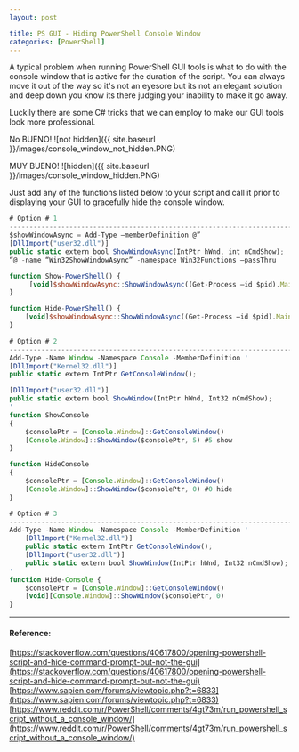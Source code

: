 ```yaml
---
layout: post

title: PS GUI - Hiding PowerShell Console Window
categories: [PowerShell]
---
```

A typical problem when running PowerShell GUI tools is what to do with the console window that is active for the duration of the script.
You can always move it out of the way so it's not an eyesore but its not an elegant solution and deep down you know its there judging
your inability to make it go away.

Luckily there are some C# tricks that we can employ to make our GUI tools look more professional.

No BUENO!
![not hidden]({{ site.baseurl }}/images/console_window_not_hidden.PNG)

MUY BUENO!
![hidden]({{ site.baseurl }}/images/console_window_hidden.PNG)

Just add any of the functions listed below to your script and call it prior to displaying your GUI to gracefully hide the console window.

```javascript
# Option # 1
-------------------------------------------------------------------------------
$showWindowAsync = Add-Type –memberDefinition @” 
[DllImport("user32.dll")] 
public static extern bool ShowWindowAsync(IntPtr hWnd, int nCmdShow); 
“@ -name “Win32ShowWindowAsync” -namespace Win32Functions –passThru

function Show-PowerShell() { 
     [void]$showWindowAsync::ShowWindowAsync((Get-Process –id $pid).MainWindowHandle, 10) 
}

function Hide-PowerShell() { 
    [void]$showWindowAsync::ShowWindowAsync((Get-Process –id $pid).MainWindowHandle, 2) 
}

# Option # 2
-------------------------------------------------------------------------------
Add-Type -Name Window -Namespace Console -MemberDefinition '
[DllImport("Kernel32.dll")]
public static extern IntPtr GetConsoleWindow();

[DllImport("user32.dll")]
public static extern bool ShowWindow(IntPtr hWnd, Int32 nCmdShow);
'
function ShowConsole
{
    $consolePtr = [Console.Window]::GetConsoleWindow()
    [Console.Window]::ShowWindow($consolePtr, 5) #5 show
}

function HideConsole
{
    $consolePtr = [Console.Window]::GetConsoleWindow()
    [Console.Window]::ShowWindow($consolePtr, 0) #0 hide
}

# Option # 3
-------------------------------------------------------------------------------
Add-Type -Name Window -Namespace Console -MemberDefinition '
    [DllImport("Kernel32.dll")]
    public static extern IntPtr GetConsoleWindow();
    [DllImport("user32.dll")]
    public static extern bool ShowWindow(IntPtr hWnd, Int32 nCmdShow);
'
function Hide-Console {
    $consolePtr = [Console.Window]::GetConsoleWindow()
    [void][Console.Window]::ShowWindow($consolePtr, 0)
}

```
-------------------------------------------------------------------------------

#### Reference:
[https://stackoverflow.com/questions/40617800/opening-powershell-script-and-hide-command-prompt-but-not-the-gui](https://stackoverflow.com/questions/40617800/opening-powershell-script-and-hide-command-prompt-but-not-the-gui)
[https://www.sapien.com/forums/viewtopic.php?t=6833](https://www.sapien.com/forums/viewtopic.php?t=6833)
[https://www.reddit.com/r/PowerShell/comments/4gt73m/run_powershell_script_without_a_console_window/](https://www.reddit.com/r/PowerShell/comments/4gt73m/run_powershell_script_without_a_console_window/)
